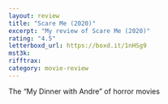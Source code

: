 ```yaml
---
layout: review
title: "Scare Me (2020)"
excerpt: "My review of Scare Me (2020)"
rating: "4.5"
letterboxd_url: https://boxd.it/1nHSg9
mst3k:
rifftrax:
category: movie-review
---
```


The “My Dinner with Andre” of horror movies
